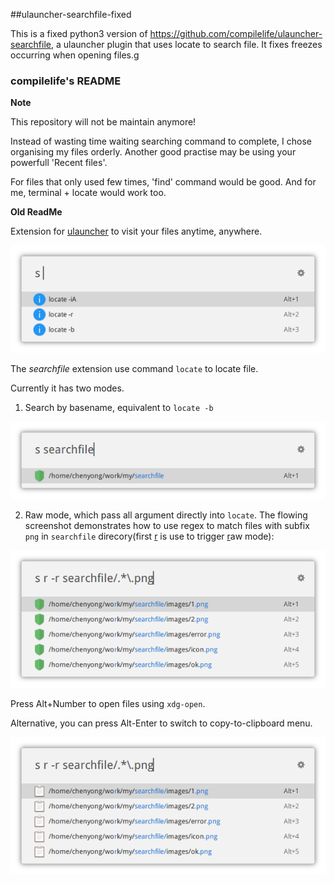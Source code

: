 
##ulauncher-searchfile-fixed

This is a fixed python3 version of https://github.com/compilelife/ulauncher-searchfile,
a ulauncher plugin that uses locate to search file. It fixes freezes occurring when
opening files.g

### compilelife's README

**Note**

This repository will not be maintain anymore!

Instead of wasting time waiting searching command to complete, I chose organising my files orderly. Another good practise may be using your powerfull 'Recent files'.

For files that only used few times, 'find' command would be good. And for me, terminal + locate would work too.

**Old ReadMe**

Extension for [ulauncher](https://ulauncher.io/) to visit your files anytime, anywhere.

![help](images/0.png)

The *searchfile* extension use command `locate` to locate file.

Currently it has two modes.

1. Search by basename, equivalent to `locate -b`

![basename search](images/1.png)

2. Raw mode, which pass all argument directly into `locate`. The flowing screenshot demonstrates how to use regex to match files with subfix `png` in `searchfile` direcory(first <u>r</u> is use to trigger <u>r</u>aw mode):

![regex search](images/2.png)

Press Alt+Number to open files using `xdg-open`.

Alternative, you can press Alt-Enter to switch to copy-to-clipboard menu.

![copy-to-clipboard menu](images/3.png)
